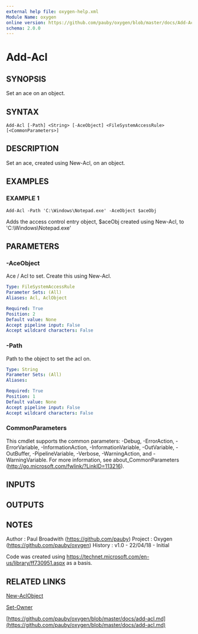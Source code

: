 ```yaml
---
external help file: oxygen-help.xml
Module Name: oxygen
online version: https://github.com/pauby/oxygen/blob/master/docs/Add-Acl.md
schema: 2.0.0
---
```


# Add-Acl

## SYNOPSIS
Set an ace on an object.

## SYNTAX

```
Add-Acl [-Path] <String> [-AceObject] <FileSystemAccessRule> [<CommonParameters>]
```

## DESCRIPTION
Set an ace, created using New-Acl, on an object.

## EXAMPLES

### EXAMPLE 1
```
Add-Acl -Path 'C:\Windows\Notepad.exe' -AceObject $aceObj
```

Adds the access control entry object, $aceObj created using New-Acl, to 'C:\Windows\Notepad.exe'

## PARAMETERS

### -AceObject
Ace / Acl to set.
Create this using New-Acl.

```yaml
Type: FileSystemAccessRule
Parameter Sets: (All)
Aliases: Acl, AclObject

Required: True
Position: 2
Default value: None
Accept pipeline input: False
Accept wildcard characters: False
```

### -Path
Path to the object to set the acl on.

```yaml
Type: String
Parameter Sets: (All)
Aliases:

Required: True
Position: 1
Default value: None
Accept pipeline input: False
Accept wildcard characters: False
```

### CommonParameters
This cmdlet supports the common parameters: -Debug, -ErrorAction, -ErrorVariable, -InformationAction, -InformationVariable, -OutVariable, -OutBuffer, -PipelineVariable, -Verbose, -WarningAction, and -WarningVariable.
For more information, see about_CommonParameters (http://go.microsoft.com/fwlink/?LinkID=113216).

## INPUTS

## OUTPUTS

## NOTES
Author  : Paul Broadwith (https://github.com/pauby)
Project : Oxygen (https://github.com/pauby/oxygen)
History : v1.0 - 22/04/18 - Initial

Code was created using https://technet.microsoft.com/en-us/library/ff730951.aspx as a basis.

## RELATED LINKS

[New-AclObject]()

[Set-Owner]()

[https://github.com/pauby/oxygen/blob/master/docs/add-acl.md](https://github.com/pauby/oxygen/blob/master/docs/add-acl.md)

